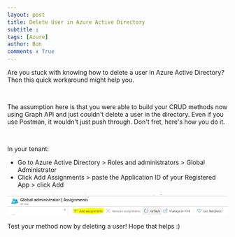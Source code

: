 ```yaml
---
layout: post
title: Delete User in Azure Active Directory
subtitle :
tags: [Azure]
author: Bon
comments : True
---
```


Are you stuck with knowing how to delete a user in Azure Active Directory? Then this quick workaround might help you.

<br>

The assumption here is that you were able to build your CRUD methods now using Graph API and just couldn't delete a user in the directory. Even if you use Postman, it wouldn't just push through. Don't fret, here's how you do it.

<br>

In your tenant:
- Go to Azure Active Directory > Roles and administrators > Global Administrator
- Click Add Assignments > paste the Application ID of your Registered App > click Add

<img src="/assets/img/delete-user.JPG" alt="AZ 900">

<br>

Test your method now by deleting a user! Hope that helps :)

